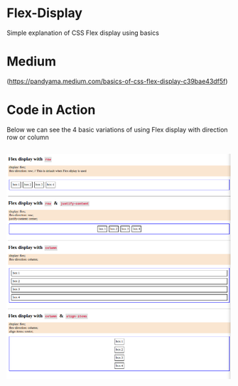 # Flex-Display
Simple explanation of CSS Flex display using basics

# Medium
(https://pandyama.medium.com/basics-of-css-flex-display-c39bae43df5f)

# Code in Action
Below we can see the 4 basic variations of using Flex display with direction row or column

![1](https://github.com/pandyama/Flex-Display/blob/main/FlexDisplay.png)
---
